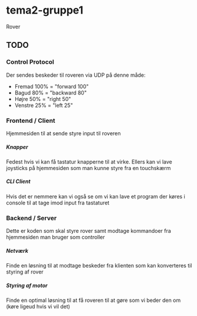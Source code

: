 # tema2-gruppe1
Rover

## TODO

### Control Protocol
Der sendes beskeder til roveren via UDP på denne måde:
- Fremad 100% = "forward 100"
- Bagud 80% = "backward 80"
- Højre 50% = "right 50" 
- Venstre 25% = "left 25" 

### Frontend / Client
Hjemmesiden til at sende styre input til roveren
##### Knapper
Fedest hvis vi kan få tastatur knapperne til at virke.
Ellers kan vi lave joysticks på hjemmesiden som man kunne styre fra en touchskærm
##### CLI Client
Hvis det er nemmere kan vi også se om vi kan lave et program der køres i console til at tage imod input fra tastaturet

### Backend / Server
Dette er koden som skal styre rover samt modtage kommandoer fra hjemmesiden man bruger som controller
##### Netværk
Finde en løsning til at modtage beskeder fra klienten som kan konverteres til styring af rover
##### Styring af motor
Finde en optimal løsning til at få roveren til at gøre som vi beder den om (køre ligeud hvis vi vil det)
